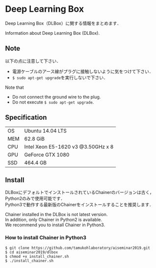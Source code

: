# Deep Learning Box

Deep Learning Box（DLBox）に関する情報をまとめます．

Information about Deep Learning Box (DLBox).


## Note
以下の点に注意して下さい．

* 電源ケーブルのアース線がプラグに接触しないように気をつけて下さい．
* ```$ sudo apt-get upgrade```を実行しないで下さい．

Note that

* Do not connect the ground wire to the plug.
* Do not execute ```$ sudo apt-get upgrade```.


## Specification

|       |                                       |
|-------|---------------------------------------|
| OS    | Ubuntu 14.04 LTS                      |
| MEM   | 62.8 GiB                              |
| CPU   | Intel Xeon E5-1620 v3 @3.50GHz x 8    |
| GPU   | GeForce GTX 1080                      |
| SSD   | 464.4 GB                              |


## Install
DLBoxにデフォルトでインストールされているChainerのバージョンは古く，Python2のみで使用可能です．  
Python3で動作する最新版のChainerをインストールすることを推奨します．

Chainer installed in the DLBox is not latest version.  
In addition, only Chainer in Python2 is available.  
We recommend you to install Chainer in Python3.

### How to install Chainer in Python3

```
$ git clone https://github.com/tamukohlaboratory/aiseminar2019.git
$ cd aiseminar2019/dlbox
$ chmod +x install_chainer.sh
$ ./install_chainer.sh
```
